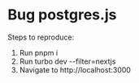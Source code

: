 # Bug postgres.js

Steps to reproduce:
1. Run pnpm i 
2. Run turbo dev --filter=nextjs
3. Navigate to http://localhost:3000